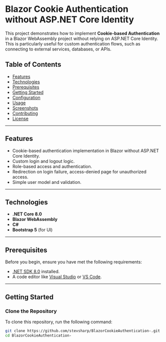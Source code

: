 # Blazor Cookie Authentication without ASP.NET Core Identity

This project demonstrates how to implement **Cookie-based Authentication** in a Blazor WebAssembly project without relying on ASP.NET Core Identity. This is particularly useful for custom authentication flows, such as connecting to external services, databases, or APIs.

## Table of Contents
- [Features](#features)
- [Technologies](#technologies)
- [Prerequisites](#prerequisites)
- [Getting Started](#getting-started)
- [Configuration](#configuration)
- [Usage](#usage)
- [Screenshots](#screenshots)
- [Contributing](#contributing)
- [License](#license)

---

## Features

- Cookie-based authentication implementation in Blazor without ASP.NET Core Identity.
- Custom login and logout logic.
- Role-based access and authentication.
- Redirection on login failure, access-denied page for unauthorized access.
- Simple user model and validation.

---

## Technologies

- **.NET Core 8.0**
- **Blazor WebAssembly**
- **C#**
- **Bootstrap 5** (for UI)

---

## Prerequisites

Before you begin, ensure you have met the following requirements:

- [.NET SDK 8.0](https://dotnet.microsoft.com/download/dotnet/8.0) installed.
- A code editor like [Visual Studio](https://visualstudio.microsoft.com/) or [VS Code](https://code.visualstudio.com/).

---

## Getting Started

### Clone the Repository

To clone this repository, run the following command:

```bash
git clone https://github.com/stevsharp/BlazorCookieAuthentication-.git
cd BlazorCookieAuthentication-
